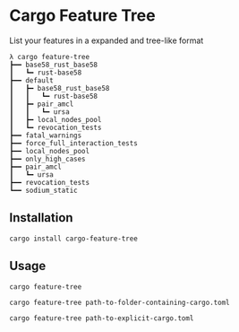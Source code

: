 # Cargo Feature Tree

List your features in a expanded and tree-like format

```console
λ cargo feature-tree
┣━━ base58_rust_base58
┃   ┗━ rust-base58
┣━━ default
┃   ┣━ base58_rust_base58
┃   ┃   ┗━ rust-base58
┃   ┣━ pair_amcl
┃   ┃   ┗━ ursa
┃   ┣━ local_nodes_pool
┃   ┗━ revocation_tests
┣━━ fatal_warnings
┣━━ force_full_interaction_tests
┣━━ local_nodes_pool
┣━━ only_high_cases
┣━━ pair_amcl
┃   ┗━ ursa
┣━━ revocation_tests
┗━━ sodium_static
```

## Installation

```console
cargo install cargo-feature-tree
```

## Usage

```
cargo feature-tree

cargo feature-tree path-to-folder-containing-cargo.toml

cargo feature-tree path-to-explicit-cargo.toml
```
